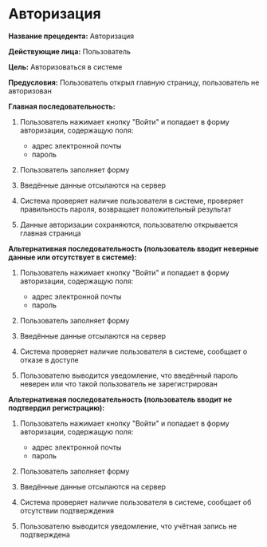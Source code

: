 # Авторизация

**Название прецедента:** Авторизация

**Действующие лица:** Пользователь

**Цель:** Авторизоваться в системе

**Предусловия:** Пользователь открыл главную страницу, пользователь не авторизован

**Главная последовательность:**

1. Пользователь нажимает кнопку "Войти" и попадает в форму авторизации, содержащую поля:

   - адрес электронной почты
   - пароль

2. Пользователь заполняет форму
3. Введённые данные отсылаются на сервер
4. Система проверяет наличие пользователя в системе, проверяет правильность пароля, возвращает положительный результат
5. Данные авторизации сохраняются, пользователю открывается главная страница

**Альтернативная последовательность (пользователь вводит неверные данные или отсутствует в системе):**

1. Пользователь нажимает кнопку "Войти" и попадает в форму авторизации, содержащую поля:

   - адрес электронной почты
   - пароль

2. Пользователь заполняет форму
3. Введённые данные отсылаются на сервер
4. Система проверяет наличие пользователя в системе, сообщает о отказе в доступе
5. Пользователю выводится уведомление, что введённый пароль неверен или что такой пользователь не зарегистрирован

**Альтернативная последовательность (пользователь вводит не подтвердил регистрацию):**

1. Пользователь нажимает кнопку "Войти" и попадает в форму авторизации, содержащую поля:

   - адрес электронной почты
   - пароль

2. Пользователь заполняет форму
3. Введённые данные отсылаются на сервер
4. Система проверяет наличие пользователя в системе, сообщает об отсутствии подтверждения
5. Пользователю выводится уведомление, что учётная запись не подтверждена
